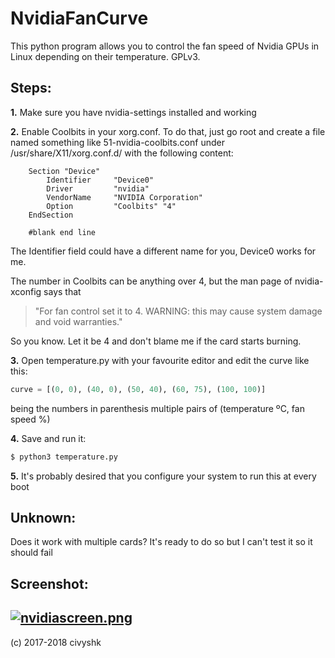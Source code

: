 # NvidiaFanCurve
This python program allows you to control the fan speed of Nvidia GPUs in Linux
depending on their temperature. GPLv3.

## Steps:
**1.**
Make sure you have nvidia-settings installed and working

**2.**
Enable Coolbits in your xorg.conf. To do that, just go root and create a file
named something like 51-nvidia-coolbits.conf under /usr/share/X11/xorg.conf.d/
with the following content:
```
    Section "Device"
        Identifier     "Device0"
        Driver         "nvidia"
        VendorName     "NVIDIA Corporation"
        Option         "Coolbits" "4"
    EndSection
    
    #blank end line
```
The Identifier field could have a different name for you, Device0 works for me.

The number in Coolbits can be anything over 4, but the man page of nvidia-xconfig
says that
> "For fan control set it to 4.  WARNING: this may cause system damage and void warranties."

So you know. Let it be 4 and don't blame me if the card starts burning.

**3.**
Open temperature.py with your favourite editor and edit the curve like this:
```python
curve = [(0, 0), (40, 0), (50, 40), (60, 75), (100, 100)]
```
being the numbers in parenthesis multiple pairs of (temperature ºC, fan speed %)

**4.**
Save and run it:
```bash
$ python3 temperature.py
```

**5.**
It's probably desired that you configure your system to run this at every boot
## Unknown:
Does it work with multiple cards? It's ready to do so but I can't test it so
it should fail

## Screenshot:
[![nvidiascreen.png](https://raw.githubusercontent.com/civyshk/nvidiafancurve/master/nvidiafancurve-capture.png)](https://raw.githubusercontent.com/civyshk/nvidiafancurve/master/nvidiafancurve-capture.png)
---
(c) 2017-2018 civyshk